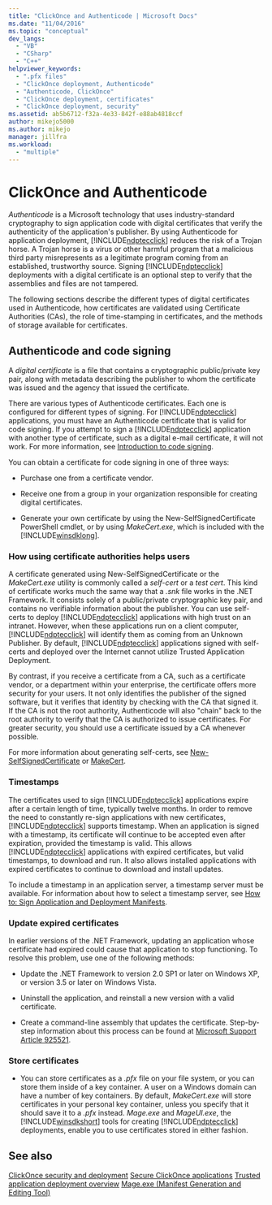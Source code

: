 ```yaml
---
title: "ClickOnce and Authenticode | Microsoft Docs"
ms.date: "11/04/2016"
ms.topic: "conceptual"
dev_langs:
  - "VB"
  - "CSharp"
  - "C++"
helpviewer_keywords:
  - ".pfx files"
  - "ClickOnce deployment, Authenticode"
  - "Authenticode, ClickOnce"
  - "ClickOnce deployment, certificates"
  - "ClickOnce deployment, security"
ms.assetid: ab5b6712-f32a-4e33-842f-e88ab4818ccf
author: mikejo5000
ms.author: mikejo
manager: jillfra
ms.workload:
  - "multiple"
---
```

# ClickOnce and Authenticode
*Authenticode* is a Microsoft technology that uses industry-standard cryptography to sign application code with digital certificates that verify the authenticity of the application's publisher. By using Authenticode for application deployment, [!INCLUDE[ndptecclick](../deployment/includes/ndptecclick_md.md)] reduces the risk of a Trojan horse. A Trojan horse is a virus or other harmful program that a malicious third party misrepresents as a legitimate program coming from an established, trustworthy source. Signing [!INCLUDE[ndptecclick](../deployment/includes/ndptecclick_md.md)] deployments with a digital certificate is an optional step to verify that the assemblies and files are not tampered.

 The following sections describe the different types of digital certificates used in Authenticode, how certificates are validated using Certificate Authorities (CAs), the role of time-stamping in certificates, and the methods of storage available for certificates.

## Authenticode and code signing
 A *digital certificate* is a file that contains a cryptographic public/private key pair, along with metadata describing the publisher to whom the certificate was issued and the agency that issued the certificate.

 There are various types of Authenticode certificates. Each one is configured for different types of signing. For [!INCLUDE[ndptecclick](../deployment/includes/ndptecclick_md.md)] applications, you must have an Authenticode certificate that is valid for code signing. If you attempt to sign a [!INCLUDE[ndptecclick](../deployment/includes/ndptecclick_md.md)] application with another type of certificate, such as a digital e-mail certificate, it will not work. For more information, see [Introduction to code signing](http://go.microsoft.com/fwlink/?LinkId=179452).

 You can obtain a certificate for code signing in one of three ways:

- Purchase one from a certificate vendor.

- Receive one from a group in your organization responsible for creating digital certificates.

- Generate your own certificate by using the New-SelfSignedCertificate PowerShell cmdlet, or by using *MakeCert.exe*, which is included with the [!INCLUDE[winsdklong](../deployment/includes/winsdklong_md.md)].

### How using certificate authorities helps users
 A certificate generated using New-SelfSignedCertificate or the *MakeCert.exe* utility is commonly called a *self-cert* or a *test cert*. This kind of certificate works much the same way that a *.snk* file works in the .NET Framework. It consists solely of a public/private cryptographic key pair, and contains no verifiable information about the publisher. You can use self-certs to deploy [!INCLUDE[ndptecclick](../deployment/includes/ndptecclick_md.md)] applications with high trust on an intranet. However, when these applications run on a client computer, [!INCLUDE[ndptecclick](../deployment/includes/ndptecclick_md.md)] will identify them as coming from an Unknown Publisher. By default, [!INCLUDE[ndptecclick](../deployment/includes/ndptecclick_md.md)] applications signed with self-certs and deployed over the Internet cannot utilize Trusted Application Deployment.

 By contrast, if you receive a certificate from a CA, such as a certificate vendor, or a department within your enterprise, the certificate offers more security for your users. It not only identifies the publisher of the signed software, but it verifies that identity by checking with the CA that signed it. If the CA is not the root authority, Authenticode will also "chain" back to the root authority to verify that the CA is authorized to issue certificates. For greater security, you should use a certificate issued by a CA whenever possible.

 For more information about generating self-certs, see [New-SelfSignedCertificate](https://technet.microsoft.com/itpro/powershell/windows/pkiclient/new-selfsignedcertificate) or [MakeCert](/windows/desktop/SecCrypto/makecert).

### Timestamps
 The certificates used to sign [!INCLUDE[ndptecclick](../deployment/includes/ndptecclick_md.md)] applications expire after a certain length of time, typically twelve months. In order to remove the need to constantly re-sign applications with new certificates, [!INCLUDE[ndptecclick](../deployment/includes/ndptecclick_md.md)] supports timestamp. When an application is signed with a timestamp, its certificate will continue to be accepted even after expiration, provided the timestamp is valid. This allows [!INCLUDE[ndptecclick](../deployment/includes/ndptecclick_md.md)] applications with expired certificates, but valid timestamps, to download and run. It also allows installed applications with expired certificates to continue to download and install updates.

 To include a timestamp in an application server, a timestamp server must be available. For information about how to select a timestamp server, see [How to: Sign Application and Deployment Manifests](../ide/how-to-sign-application-and-deployment-manifests.md).

### Update expired certificates
 In earlier versions of the .NET Framework, updating an application whose certificate had expired could cause that application to stop functioning. To resolve this problem, use one of the following methods:

-   Update the .NET Framework to version 2.0 SP1 or later on Windows XP, or version 3.5 or later on Windows Vista.

-   Uninstall the application, and reinstall a new version with a valid certificate.

-   Create a command-line assembly that updates the certificate. Step-by-step information about this process can be found at [Microsoft Support Article 925521](http://go.microsoft.com/fwlink/?LinkId=179454).

### Store certificates

- You can store certificates as a *.pfx* file on your file system, or you can store them inside of a key container. A user on a Windows domain can have a number of key containers. By default, *MakeCert.exe* will store certificates in your personal key container, unless you specify that it should save it to a *.pfx* instead. *Mage.exe* and *MageUI.exe*, the [!INCLUDE[winsdkshort](../debugger/debug-interface-access/includes/winsdkshort_md.md)] tools for creating [!INCLUDE[ndptecclick](../deployment/includes/ndptecclick_md.md)] deployments, enable you to use certificates stored in either fashion.

## See also
 [ClickOnce security and deployment](../deployment/clickonce-security-and-deployment.md)
 [Secure ClickOnce applications](../deployment/securing-clickonce-applications.md)
 [Trusted application deployment overview](../deployment/trusted-application-deployment-overview.md)
 [Mage.exe (Manifest Generation and Editing Tool)](/dotnet/framework/tools/mage-exe-manifest-generation-and-editing-tool)